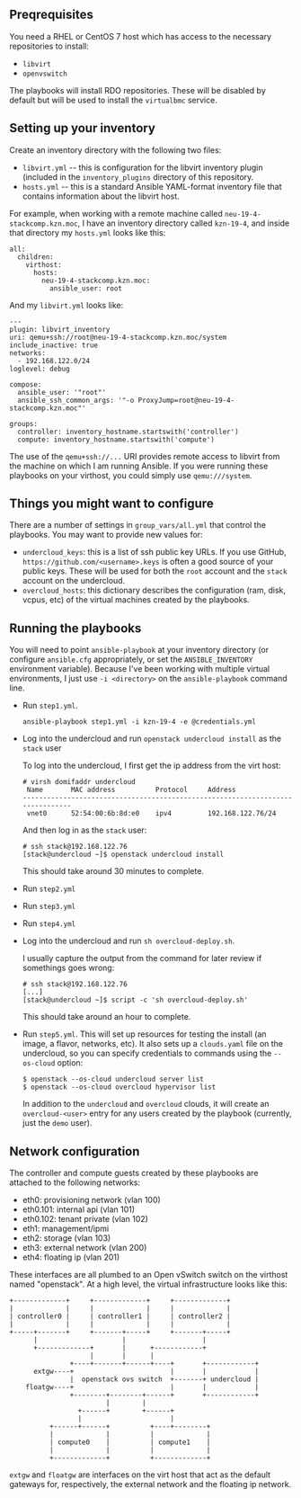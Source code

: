 ## Preqrequisites

You need a RHEL or CentOS 7 host which has access to the necessary repositories to install:

- `libvirt`
- `openvswitch`

The playbooks will install RDO repositories. These will be disabled by default but will be used to install the `virtualbmc` service.

## Setting up your inventory

Create an inventory directory with the following two files:

- `libvirt.yml` -- this is configuration for the libvirt inventory plugin (included in the `inventory_plugins` directory of this repository.
- `hosts.yml` -- this is a standard Ansible YAML-format inventory file that contains information about the libvirt host.

For example, when working with a remote machine called `neu-19-4-stackcomp.kzn.moc`, I have an inventory directory called `kzn-19-4`, and inside that directory my `hosts.yml` looks like this:

```
all:
  children:
    virthost:
      hosts:
        neu-19-4-stackcomp.kzn.moc:
          ansible_user: root
```

And my `libvirt.yml` looks like:

```
---
plugin: libvirt_inventory
uri: qemu+ssh://root@neu-19-4-stackcomp.kzn.moc/system
include_inactive: true
networks:
  - 192.168.122.0/24
loglevel: debug

compose:
  ansible_user: '"root"'
  ansible_ssh_common_args: '"-o ProxyJump=root@neu-19-4-stackcomp.kzn.moc"'

groups:
  controller: inventory_hostname.startswith('controller')
  compute: inventory_hostname.startswith('compute')
```

The use of the `qemu+ssh://...` URI provides remote access to libvirt from the machine on which I am running Ansible. If you were running these playbooks on your virthost, you could simply use `qemu:///system`.

## Things you might want to configure

There are a number of settings in `group_vars/all.yml` that control the playbooks. You may want to provide new values for:

- `undercloud_keys`: this is a list of ssh public key URLs. If you use GitHub, `https://github.com/<username>.keys` is often a good source of your public keys. These will be used for both the `root` account and the `stack` account on the undercloud.
- `overcloud_hosts`: this dictionary describes the configuration (ram, disk, vcpus, etc) of the virtual machines created by the playbooks.

## Running the playbooks

You will need to point `ansible-playbook` at your inventory directory (or configure `ansible.cfg` appropriately, or set the `ANSIBLE_INVENTORY` environment variable). Because I've been working with multiple virtual environments, I just use `-i <directory>` on the `ansible-playbook` command line.

- Run `step1.yml`.

  ```
  ansible-playbook step1.yml -i kzn-19-4 -e @credentials.yml
  ```

- Log into the undercloud and run `openstack undercloud install` as the `stack` user

  To log into the undercloud, I first get the ip address from the virt host:

  ```
  # virsh domifaddr undercloud
   Name       MAC address          Protocol     Address
  -------------------------------------------------------------------------------
   vnet0      52:54:00:6b:8d:e0    ipv4         192.168.122.76/24
  ```

  And then log in as the `stack` user:

  ```
  # ssh stack@192.168.122.76
  [stack@undercloud ~]$ openstack undercloud install
  ```

  This should take around 30 minutes to complete.

- Run `step2.yml`
- Run `step3.yml`
- Run `step4.yml`
- Log into the undercloud and run `sh overcloud-deploy.sh`.

  I usually capture the output from the command for later review if somethings goes wrong:

  ```
  # ssh stack@192.168.122.76
  [...]
  [stack@undercloud ~]$ script -c 'sh overcloud-deploy.sh'
  ```

  This should take around an hour to complete.

- Run `step5.yml`. This will set up resources for testing the install (an image, a flavor, networks, etc). It also sets up a `clouds.yaml` file on the undercloud, so  you can specify credentials to commands using the `--os-cloud` option:

  ```
  $ openstack --os-cloud undercloud server list
  $ openstack --os-cloud overcloud hypervisor list
  ```

  In addition to the `undercloud` and `overcloud` clouds, it will create an `overcloud-<user>` entry for any users created by the playbook (currently, just the `demo` user).

## Network configuration

The controller and compute guests created by these playbooks are attached to the following networks:

- eth0: provisioning network (vlan 100)
- eth0.101: internal api (vlan 101)
- eth0.102: tenant private (vlan 102)
- eth1: management/ipmi
- eth2: storage (vlan 103)
- eth3: external network (vlan 200)
- eth4: floating ip (vlan 201)

These interfaces are all plumbed to an Open vSwitch switch on the virthost named "openstack". At a high level, the virtual infrastructure looks like this:

```
+-------------+     +-------------+     +-------------+
|             |     |             |     |             |
| controller0 |     | controller1 |     | controller2 |
|             |     |             |     |             |
+-----+-------+     +-------+-----+     +-------+-----+
      |                     |                   |
      +-------------+       |      +------------+
                    |       |      |
               +----+-------+------+----+       +------------+
      extgw----+                        |       |            |
               |  openstack ovs switch  +-------+ undercloud |
    floatgw----+                        |       |            |
               +--------+--------+------+       +------------+
                        |        |
                 +------+        +------+
                 |                      |
          +------+------+          +----+--------+
          |             |          |             |
          | compute0    |          | compute1    |
          |             |          |             |
          +-------------+          +-------------+
```

`extgw` and `floatgw` are interfaces on the virt host that act as the default gateways for, respectively, the external network and the floating ip network.
